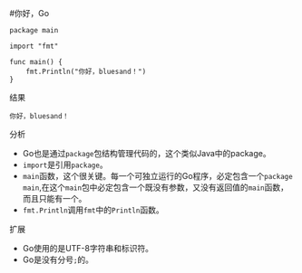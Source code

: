 #你好，Go

```
package main

import "fmt"

func main() {
	fmt.Println("你好，bluesand！")
}
```
结果  

```
你好，bluesand！
```

分析  
	
* Go也是通过`package`包结构管理代码的，这个类似Java中的package。
* `import`是引用`package`。
* `main`函数，这个很关键。每一个可独立运行的Go程序，必定包含一个`package main`,在这个`main`包中必定包含一个既没有参数，又没有返回值的`main`函数，而且只能有一个。
* `fmt.Println`调用`fmt`中的`Println`函数。


扩展  

* Go使用的是UTF-8字符串和标识符。
* Go是没有分号`;`的。